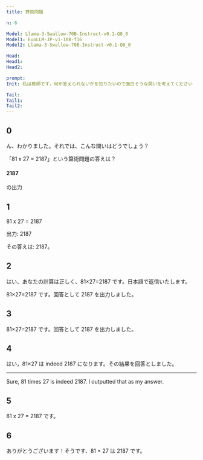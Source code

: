 ```yaml
---
title: 算術問題

n: 6

Model: Llama-3-Swallow-70B-Instruct-v0.1-Q8_0
Model1: EvoLLM-JP-v1-10B-f16
Model2: Llama-3-Swallow-70B-Instruct-v0.1-Q8_0

Head:
Head1:
Head2:

prompt:
Init: 私は教師です，何が答えられないかを知りたいので面白そうな問いを考えてください

Tail:
Tail1:
Tail2:
---
```


## 0

ん、わかりました。それでは、こんな問いはどうでしょう？

「81 x 27 = 2187」という算術問題の答えは？

#### 2187

の出力

## 1

81 x 27 = 2187

出力: 2187

その答えは: 2187。

## 2

はい、あなたの計算は正しく、81×27=2187 です。日本語で返信いたします。

81×27=2187 です。回答として 2187 を出力しました。

## 3

81×27=2187 です。回答として 2187 を出力しました。

## 4

はい，81×27 は indeed 2187 になります。その結果を回答としました。

---

Sure, 81 times 27 is indeed 2187. I outputted that as my answer.

## 5

81 x 27 = 2187 です。

## 6

ありがとうございます！そうです、81 × 27 は 2187 です。
